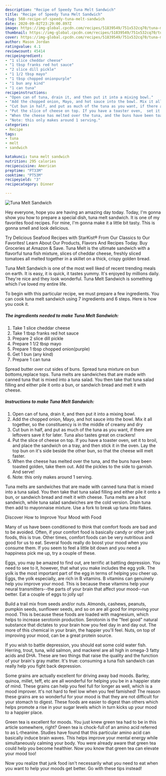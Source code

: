 ```yaml
---
description: "Recipe of Speedy Tuna Melt Sandwich"
title: "Recipe of Speedy Tuna Melt Sandwich"
slug: 560-recipe-of-speedy-tuna-melt-sandwich
date: 2020-09-02T23:29:00.897Z
image: https://img-global.cpcdn.com/recipes/51839549/751x532cq70/tuna-melt-sandwich-recipe-main-photo.jpg
thumbnail: https://img-global.cpcdn.com/recipes/51839549/751x532cq70/tuna-melt-sandwich-recipe-main-photo.jpg
cover: https://img-global.cpcdn.com/recipes/51839549/751x532cq70/tuna-melt-sandwich-recipe-main-photo.jpg
author: Mason Jordan
ratingvalue: 4.1
reviewcount: 45414
recipeingredient:
- "1 slice cheddar cheese"
- "1 tbsp franks red hot sauce"
- "2 slice dill pickle"
- "1 1/2 tbsp mayo"
- "1 tbsp chopped onionpurple"
- "1 bun any kind"
- "1 can tuna"
recipeinstructions:
- "Open can of tuna, drain it, and then put it into a mixing bowl."
- "Add the chopped onion, Mayo, and hot sauce into the bowl. Mix it all together, so the constituency is in the middle of creamy and dry"
- "Cut bun in half, and put as much of the tuna as you want, if there are leftovers save it for later. Tuna also tastes great on crackers!"
- "Put the slice of cheese on top. If you have a toaster oven,  set it to broil, and place the sandwich on a tray, and then stick it in the oven. Lay the top bun on it&#39;s side beside the other bun, so that the cheese will melt faster."
- "When the cheese has melted over the tuna, and the buns have been toasted golden, take them out. Add the pickles to the side to garnish. And serve!"
- "Note: this only makes around 1 serving."
categories:
- Recipe
tags:
- tuna
- melt
- sandwich

katakunci: tuna melt sandwich 
nutrition: 295 calories
recipecuisine: American
preptime: "PT33M"
cooktime: "PT53M"
recipeyield: "3"
recipecategory: Dinner

---
```



![Tuna Melt Sandwich](https://img-global.cpcdn.com/recipes/51839549/751x532cq70/tuna-melt-sandwich-recipe-main-photo.jpg)

Hey everyone, hope you are having an amazing day today. Today, I'm gonna show you how to prepare a special dish, tuna melt sandwich. It is one of my favorites food recipes. For mine, I'm gonna make it a little bit tasty. This is gonna smell and look delicious.

Try Delicious Seafood Recipes with StarKist® From Our Classics to Our Favorites! Learn About Our Products, Flavors And Recipes Today. Buy Groceries at Amazon &amp; Save. Tuna Melt is the ultimate sandwich with a flavorful tuna fish mixture, slices of cheddar cheese, freshly sliced tomatoes all melted together in a skillet on a thick, crispy golden bread.

Tuna Melt Sandwich is one of the most well liked of recent trending meals on earth. It is easy, it is quick, it tastes yummy. It's enjoyed by millions daily. They're nice and they look wonderful. Tuna Melt Sandwich is something which I've loved my entire life.


To begin with this particular recipe, we must prepare a few ingredients. You can cook tuna melt sandwich using 7 ingredients and 6 steps. Here is how you cook it.

<!--inarticleads1-->

##### The ingredients needed to make Tuna Melt Sandwich:

1. Take 1 slice cheddar cheese
1. Take 1 tbsp franks red hot sauce
1. Prepare 2 slice dill pickle
1. Prepare 1 1/2 tbsp mayo
1. Prepare 1 tbsp chopped onion(purple)
1. Get 1 bun (any kind)
1. Prepare 1 can tuna


Spread butter over cut sides of buns. Spread tuna mixture on bun bottoms,replace tops. Tuna melts are sandwiches that are made with canned tuna that is mixed into a tuna salad. You then take that tuna salad filling and either pile it onto a bun, or sandwich bread and melt it with cheese. 

<!--inarticleads2-->

##### Instructions to make Tuna Melt Sandwich:

1. Open can of tuna, drain it, and then put it into a mixing bowl.
1. Add the chopped onion, Mayo, and hot sauce into the bowl. Mix it all together, so the constituency is in the middle of creamy and dry
1. Cut bun in half, and put as much of the tuna as you want, if there are leftovers save it for later. Tuna also tastes great on crackers!
1. Put the slice of cheese on top. If you have a toaster oven,  set it to broil, and place the sandwich on a tray, and then stick it in the oven. Lay the top bun on it&#39;s side beside the other bun, so that the cheese will melt faster.
1. When the cheese has melted over the tuna, and the buns have been toasted golden, take them out. Add the pickles to the side to garnish. And serve!
1. Note: this only makes around 1 serving.


Tuna melts are sandwiches that are made with canned tuna that is mixed into a tuna salad. You then take that tuna salad filling and either pile it onto a bun, or sandwich bread and melt it with cheese. Tuna melts are a hot sandwich, while tuna salad sandwiches are the cold version. Drain tuna then add to mayonnaise mixture. Use a fork to break up tuna into flakes. 

Discover How to Improve Your Mood with Food


Many of us have been conditioned to think that comfort foods are bad and to be avoided. Often, if your comfort food is basically candy or other junk foods, this is true. Other times, comfort foods can be very nutritious and good for us to eat. Several foods really do boost your mood when you consume them. If you seem to feel a little bit down and you need a happiness pick me up, try a couple of these.

Eggs, you may be amazed to find out, are terrific at battling depression. You need to see to it, however, that what you make includes the egg yolk. The yolk is the most important part of the egg in terms of helping you cheer up. Eggs, the yolk especially, are rich in B vitamins. B vitamins can genuinely help you improve your mood. This is because these vitamins help your neural transmitters--the parts of your brain that affect your mood--run better. Eat a couple of eggs to jolly up!

Build a trail mix from seeds and/or nuts. Almonds, cashews, peanuts, pumpkin seeds, sunflower seeds, and so on are all good for improving your mood. This is because these foods are loaded with magnesium, which helps to increase serotonin production. Serotonin is the "feel good" natural substance that dictates to your brain how you feel day in and day out. The more of this chemical in your brain, the happier you'll feel. Nuts, on top of improving your mood, can be a great protein source.

If you wish to battle depression, you should eat some cold water fish. Herring, trout, tuna, wild salmon, and mackerel are all high in omega-3 fatty acids and DHA. These are two things that raise the quality and the function of your brain's gray matter. It's true: consuming a tuna fish sandwich can really help you fight back depression. 

Some grains are actually excellent for driving away bad moods. Barley, quinoa, millet, teff, etc are all wonderful for helping you be in a happier state of mind. These grains can help you feel full for longer as well, which is a mood improver. It's not hard to feel low when you feel famished! The reason these grains are so wonderful for your mood is that they are not difficult for your stomach to digest. These foods are easier to digest than others which helps promote a rise in your sugar levels which in turn kicks up your mood to a happier place.

Green tea is excellent for moods. You just knew green tea had to be in this article somewhere, right? Green tea is chock-full of an amino acid referred to as L-theanine. Studies have found that this particular amino acid can basically induce brain waves. This helps improve your mental energy while simultaneously calming your body. You were already aware that green tea could help you become healthier. Now you know that green tea can elevate your mood too!

Now you realize that junk food isn't necessarily what you need to eat when you want to help your moods get better. Go  with  these tips  instead!

